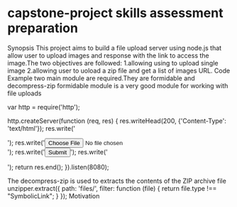 # capstone-project skills assessment preparation
Synopsis
This project aims to build a file upload server using node.js that allow user to upload images and response with the link to access the image.The two objectives are followed:
1.allowing using to upload single image 
2.allowing user to uoload a zip file and get a list of images URL.
Code Example
two main module are required.They are formidable and decompress-zip
formidable module is a very good module for working with file uploads

var http = require('http');

http.createServer(function (req, res) {
  res.writeHead(200, {'Content-Type': 'text/html'});
  res.write('<form action="fileupload" method="post" enctype="multipart/form-data">');
  res.write('<input type="file" name="filetoupload"><br>');
  res.write('<input type="submit">');
  res.write('</form>');
  return res.end();
}).listen(8080);

The decompress-zip is used to extracts the contents of the ZIP archive file
unzipper.extract({
      	    path: 'files/',
      	    filter: function (file) {
      	        return file.type !== "SymbolicLink";
      	    }
      	});
 Motivation

